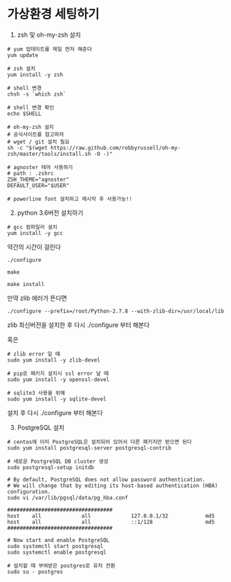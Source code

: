 # 가상환경 세팅하기

1. zsh 및 oh-my-zsh 설치

~~~shell
# yum 업데이트를 제일 먼저 해준다
yum update

# zsh 설치
yum install -y zsh

# shell 변경
chsh -s `which zsh`

# shell 변경 확인
echo $SHELL

# oh-my-zsh 설치
# 공식사이트를 참고하자
# wget / git 설치 필요
sh -c "$(wget https://raw.github.com/robbyrussell/oh-my-zsh/master/tools/install.sh -O -)"

# agnoster 테마 사용하기
# path : .zshrc 
ZSH_THEME="agnoster"
DEFAULT_USER="$USER"

# powerline font 설치하고 재시작 후 사용가능!!
~~~



2. python 3.6버전 설치하기

~~~shell
# gcc 컴파일러 설치
yum install -y gcc
~~~

약간의 시간이 걸린다

~~~shell
./configure
~~~

~~~shell
make
~~~

~~~shell
make install
~~~

만약 zlib 에러가 뜬다면

~~~shell
./configure --prefix=/root/Python-2.7.8 --with-zlib-dir=/usr/local/lib
~~~

zlib 최신버전을 설치한 후 다시 ./configure 부터 해본다

혹은

~~~shell
# zlib error 일 때
sudo yum install -y zlib-devel

# pip로 패키지 설치시 ssl error 날 때
sudo yum install -y openssl-devel

# sqlite3 사용을 위해
sudo yum install -y sqlite-devel
~~~

설치 후 다시 ./configure 부터 해본다



3. PostgreSQL 설치

~~~shell
# centos에 이미 PostgreSQL은 설치되어 있어서 다른 패키지만 받으면 된다
sudo yum install postgresql-server postgresql-contrib

# 새로운 PostgreSQL DB cluster 생성
sudo postgresql-setup initdb

# By default, PostgreSQL does not allow password authentication.
# We will change that by editing its host-based authentication (HBA) configuration.
sudo vi /var/lib/pgsql/data/pg_hba.conf

##################################
host    all             all             127.0.0.1/32            md5
host    all             all             ::1/128                 md5
##################################

# Now start and enable PostgreSQL
sudo systemctl start postgresql
sudo systemctl enable postgresql

# 설치할 때 부여받은 postgres로 유저 전환
sudo su - postgres
~~~

